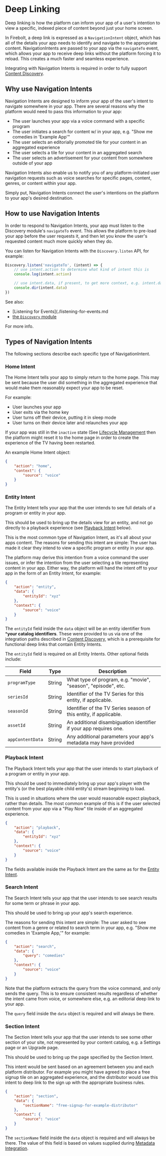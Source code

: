# Deep Linking

Deep linking is how the platform can inform your app of a user's intention to view a specific, indexed piece of content beyond just your home screen.

In Firebolt, a deep link is expressed as a `NavigationIntent` object, which has all of the details your app needs to identify and navigate to the appropriate content. NavigationIntents are passed to your app via the `navigateTo` event, which allows your app to receive deep links without the platform forcing it to reload. This creates a much faster and seamless experience.

Integrating with Navigation Intents is required in order to fully support [Content Discovery](./content-discovery.md).

## Why use Navigation Intents

Navigation Intents are designed to inform your app of the user's intent to navigate somewhere in your app. There are several reasons why the platform would need to pass this information to your app:

- The user launches your app via a voice command with a specific program
- The user initiates a search for content w/ in your app, e.g. "Show me comedies in 'Example App'"
- The user selects an editorially promoted tile for your content in an aggregated experience
- The user selects a tile for your content in an aggregated search
- The user selects an advertisement for your content from somewhere outside of your app

Navigation Intents also enable us to notify you of any platform-initiated user navigation requests such as voice searches for specific pages, content, genres, or content within your app. 

Simply put, Navigation Intents connect the user's intentions on the platform to your app's desired destination.

## How to use Navigation Intents
In order to respond to Navigation Intents, your app must listen to the Discovery module's `navigateTo` event. This allows the platform to pre-load your app before the user requests it, and then let you know the user's requested content much more quickly when they do. 

You can listen for Navigation Intents with the `Discovery.listen` API, for example:

```javascript
Discovery.listen('navigateTo', (intent) => {
    // use intent.action to determine what kind of intent this is
    console.log(intent.action)

    // use intent.data, if present, to get more context, e.g. intent.data.entityId if applicable
    console.dir(intent.data)
})
```

See also:

 - [Listening for Events](./listening-for-events.md
 - [the `Discovery` module](/api/discovery/)
 
For more info.

## Types of Navigation Intents
The following sections describe each specific type of NavigationIntent.

### Home Intent

The Home Intent tells your app to simply return to the home page. This may be sent because the user did something in the aggregated experience that would make them reasonably expect your app to be reset.

For example:

- User launches your app
- User exits via the home key
- User turns off their device, putting it in sleep mode
- User turns on their device later and relaunches your app

If your app was still in the `inactive` state (See [Lifecycle Management](./lifecycle-management.md) then the platform might reset it to the home page in order to create the experience of the TV having been restarted.

An example Home Intent object:
```json
{
    "action": "home",
    "context": {
        "source": "voice"
    }
}
```

### Entity Intent

The Entity Intent tells your app that the user intends to see full details of a program or entity in your app.

This should be used to bring up the details view for an entity, and not go directly to a playback experience (see [Playback Intent](#playback-intent) below).

This is the most common type of Navigation Intent, as it's all about your apps content. The reasons for sending this intent are simple: The user has made it clear they intend to view a specific program or entity in your app.

The platform may derive this intention from a voice command the user issues, or infer the intention from the user selecting a tile representing content in your app. Either way, the platform will hand the intent off to your app in the form of an Entity Intent, for example:

```json
{
    "action": "entity",
    "data": {
        "entityId": "xyz"
    },
    "context": {
        "source": "voice"
    }
}
```

The `entityId` field inside the `data` object will be an entity identifier from ***your catalog identifiers**. These were provided to us via one of the integration paths described in [Content Discovery](./content-discovery.md), which is a prerequisite for functional deep links that contain Entity Intents.

The `entityId` field is required on all Entity Intents. Other optional fields include:

| Field | Type | Description |
| ----- | ---- | ----------- |
| `programType` | String | What type of program, e.g. "movie", "season", "episode", etc. |
| `seriesId` | String | Identifier of the TV Series for this entity, if applicable. |
| `seasonId` | String | Identifier of the TV Series season of this entity, if applicable. |
| `assetId` | String | An additional disambiguation identifier if your app requires one. |
| `appContentData` | String | Any additional parameters your app's metadata may have provided |

### Playback Intent

The Playback Intent tells your app that the user intends to start playback of a program or entity in your app.

This should be used to immediately bring up your app's player with the entity's (or the best playable child entity's) stream beginning to load.

This is used in situations where the user would reasonable expect playback, rather than details. The most common example of this is if the user selected content from your app via a "Play Now" tile inside of an aggregated experience.


```json
{
    "action": "playback",
    "data": {
        "entityId": "xyz"
    },
    "context": {
        "source": "voice"
    }
}
```

The fields available inside the Playback Intent are the same as for the [Entity Intent](#entity-intent).

### Search Intent

The Search Intent tells your app that the user intends to see search results for some term or phrase in your app.

This should be used to bring up your app's search experience.

The reasons for sending this intent are simple: The user asked to see content from a genre or related to search term in your app, e.g. "Show me comedies in 'Example App,'" for example:

```json
{
    "action": "search",
    "data": {
        "query": "comedies"
    },
    "context": {
        "source": "voice"
    }
}
```

Note that the platform extracts the query from the voice command, and only sends the query. This is to ensure consistent results regardless of whether the intent came from voice, or somewhere else, e.g. an editorial deep link to your app.

The `query` field inside the `data` object is required and will always be there.

### Section Intent

The Section Intent tells your app that the user intends to see some other section of your site, not represented by your content catalog, e.g. a Settings page or an Upgrade page.

This should be used to bring up the page specified by the Section Intent.

This intent would be sent based on an agreement between you and each platform distributor. For example you might have agreed to place a free signup tile on an aggregated experience, and the distributor would use this intent to deep link to the sign up with the appropriate business rules.

```json
{
    "action": "section",
    "data": {
        "sectionName": "free-signup-for-example-distributor"
    },
    "context": {
        "source": "voice"
    }
}
```

The `sectionName` field inside the `data` object is required and will always be there. The value of this field is based on values supplied during [Metadata Integration](./metadata-integration.md).
